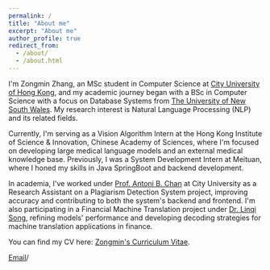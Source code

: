 ```yaml
---
permalink: /
title: "About me"
excerpt: "About me"
author_profile: true
redirect_from: 
  - /about/
  - /about.html
---
```


I'm Zongmin Zhang, an MSc student in Computer Science at [City University of Hong Kong](https://www.cityu.edu.hk/), and my academic journey began with a BSc in Computer Science with a focus on Database Systems from [The University of New South Wales](https://www.unsw.edu.au/homepage/). My research interest is Natural Language Processing (NLP) and its related fields.

Currently, I'm serving as a Vision Algorithm Intern at the Hong Kong Institute of Science & Innovation, Chinese Academy of Sciences, where I'm focused on developing large medical language models and an external medical knowledge base. Previously, I was a System Development Intern at Meituan, where I honed my skills in Java SpringBoot and backend development.

In academia, I've worked under [Prof. Antoni B. Chan](https://www.cs.cityu.edu.hk/~abchan/) at City University as a Research Assistant on a Plagiarism Detection System project, improving accuracy and contributing to both the system's backend and frontend. I'm also participating in a Financial Machine Translation project under [Dr. Linqi Song](https://www.cityu.edu.hk/stfprofile/songlinqi.htm), refining models' performance and developing decoding strategies for machine translation applications in finance.

You can find my CV here: [Zongmin's Curriculum Vitae](../files/CV-Zongmin.pdf). 

[Email](844315054@qq.com)/
